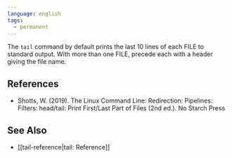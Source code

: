 ```yaml
---
language: english
tags:
  - permanent
---
```



The `tail` command by default prints the last 10 lines of each FILE to standard output. With more than one FILE, precede each with a header giving the file name.

## References

- Shotts, W. (2019). <span class="reference-title">The Linux Command Line: Redirection: Pipelines: Filters: head/tail: Print First/Last Part of Files (2nd ed.)</span>. No Starch Press

## See Also

- [[tail-reference|tail: Reference]]
